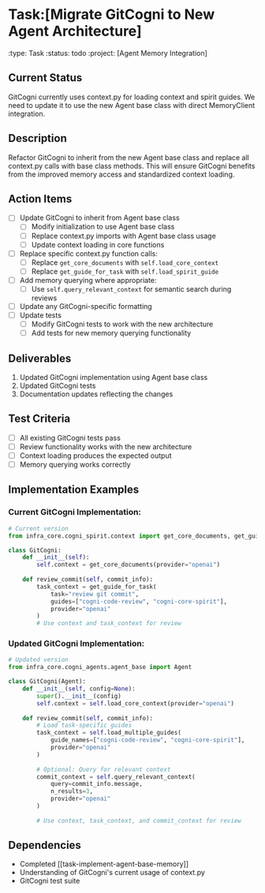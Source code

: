 # Task:[Migrate GitCogni to New Agent Architecture]
:type: Task
:status: todo
:project: [Agent Memory Integration]

## Current Status
GitCogni currently uses context.py for loading context and spirit guides. We need to update it to use the new Agent base class with direct MemoryClient integration.

## Description
Refactor GitCogni to inherit from the new Agent base class and replace all context.py calls with base class methods. This will ensure GitCogni benefits from the improved memory access and standardized context loading.

## Action Items
- [ ] Update GitCogni to inherit from Agent base class
  - [ ] Modify initialization to use Agent base class
  - [ ] Replace context.py imports with Agent base class usage
  - [ ] Update context loading in core functions
- [ ] Replace specific context.py function calls:
  - [ ] Replace `get_core_documents` with `self.load_core_context`
  - [ ] Replace `get_guide_for_task` with `self.load_spirit_guide`
- [ ] Add memory querying where appropriate:
  - [ ] Use `self.query_relevant_context` for semantic search during reviews
- [ ] Update any GitCogni-specific formatting
- [ ] Update tests
  - [ ] Modify GitCogni tests to work with the new architecture
  - [ ] Add tests for new memory querying functionality

## Deliverables
1. Updated GitCogni implementation using Agent base class
2. Updated GitCogni tests
3. Documentation updates reflecting the changes

## Test Criteria
- [ ] All existing GitCogni tests pass
- [ ] Review functionality works with the new architecture
- [ ] Context loading produces the expected output
- [ ] Memory querying works correctly

## Implementation Examples

### Current GitCogni Implementation:
```python
# Current version
from infra_core.cogni_spirit.context import get_core_documents, get_guide_for_task

class GitCogni:
    def __init__(self):
        self.context = get_core_documents(provider="openai")
        
    def review_commit(self, commit_info):
        task_context = get_guide_for_task(
            task="review git commit",
            guides=["cogni-code-review", "cogni-core-spirit"],
            provider="openai"
        )
        # Use context and task_context for review
```

### Updated GitCogni Implementation:
```python
# Updated version
from infra_core.cogni_agents.agent_base import Agent

class GitCogni(Agent):
    def __init__(self, config=None):
        super().__init__(config)
        self.context = self.load_core_context(provider="openai")
        
    def review_commit(self, commit_info):
        # Load task-specific guides
        task_context = self.load_multiple_guides(
            guide_names=["cogni-code-review", "cogni-core-spirit"],
            provider="openai"
        )
        
        # Optional: Query for relevant context
        commit_context = self.query_relevant_context(
            query=commit_info.message,
            n_results=3,
            provider="openai"
        )
        
        # Use context, task_context, and commit_context for review
```

## Dependencies
- Completed [[task-implement-agent-base-memory]]
- Understanding of GitCogni's current usage of context.py
- GitCogni test suite 